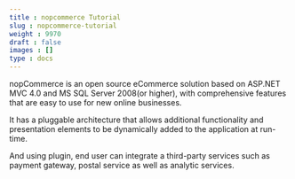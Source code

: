 ```yaml
---
title : nopcommerce Tutorial
slug : nopcommerce-tutorial
weight : 9970
draft : false
images : []
type : docs
---
```


nopCommerce is an open source eCommerce solution based on ASP.NET MVC 4.0 and MS SQL Server 2008(or higher), with comprehensive features that are easy to use for new online businesses.

It has a pluggable architecture that allows additional functionality and presentation elements to be dynamically added to the application at run-time.

And using plugin, end user can integrate a third-party services such as payment gateway, postal service as well as analytic services.


